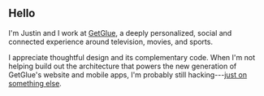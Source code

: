 ## Hello

I'm Justin
and I work at [GetGlue](http://getglue.com),
a deeply personalized,
social and connected experience around television, movies, and sports.

I appreciate thoughtful design and its complementary code.
When I'm not helping build out the architecture that powers the new generation of GetGlue's website and mobile apps,
I'm probably still hacking---[just on something else][github-jdp].

[github-jdp]: http://github.com/jdp

